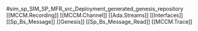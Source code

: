 #sim_sp_SIM_SP_MFR_src_Deployment_generated_genesis_repository
[[MCCM.Recording]]
[[MCCM.Channel]]
[[Ada.Streams]]
[[Interfaces]]
[[Sp_Bs_Message]]
[[Genesis]]
[[Sp_Bs_Message_Read]]
[[MCCM.Trace]]
